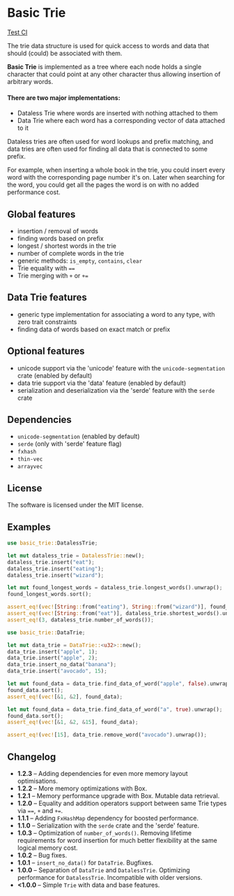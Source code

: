 <!-- cargo-sync-readme start -->

# Basic Trie

[Test CI](https://github.com/lukascobbler/basic_trie/actions/workflows/rust.yml)

The trie data structure is used for quick access to words and
data that should (could) be associated with them.

**Basic Trie** is implemented as a tree where each node holds a single character
that could point at any other character thus allowing insertion of arbitrary words.

#### There are two major implementations:
- Dataless Trie where words are inserted with nothing attached to them
- Data Trie where each word has a corresponding vector of data attached to it

Dataless tries are often used for word lookups and prefix matching, and data tries are
often used for finding all data that is connected to some prefix.

For example, when inserting a whole book in the trie, you could insert every word with
the corresponding page number it's on. Later when searching for the word, you could get all
the pages the word is on with no added performance cost.

## Global features
- insertion / removal of words
- finding words based on prefix
- longest / shortest words in the trie
- number of complete words in the trie
- generic methods: `is_empty`, `contains`, `clear`
- Trie equality with `==`
- Trie merging with `+` or `+=`

## Data Trie features
- generic type implementation for associating a word to any type, with zero trait constraints
- finding data of words based on exact match or prefix

## Optional features
- unicode support via the 'unicode' feature with the `unicode-segmentation` crate (enabled by default)
- data trie support via the 'data' feature (enabled by default)
- serialization and deserialization via the 'serde' feature with the `serde` crate

## Dependencies
- `unicode-segmentation` (enabled by default)
- `serde` (only with 'serde' feature flag)
- `fxhash`
- `thin-vec`
- `arrayvec`

## License
The software is licensed under the MIT license.

## Examples

 ```rust
 use basic_trie::DatalessTrie;

 let mut dataless_trie = DatalessTrie::new();
 dataless_trie.insert("eat");
 dataless_trie.insert("eating");
 dataless_trie.insert("wizard");

 let mut found_longest_words = dataless_trie.longest_words().unwrap();
 found_longest_words.sort();

 assert_eq!(vec![String::from("eating"), String::from("wizard")], found_longest_words);
 assert_eq!(vec![String::from("eat")], dataless_trie.shortest_words().unwrap());
 assert_eq!(3, dataless_trie.number_of_words());
 ```

 ```rust
 use basic_trie::DataTrie;

 let mut data_trie = DataTrie::<u32>::new();
 data_trie.insert("apple", 1);
 data_trie.insert("apple", 2);
 data_trie.insert_no_data("banana");
 data_trie.insert("avocado", 15);

let mut found_data = data_trie.find_data_of_word("apple", false).unwrap();
found_data.sort();
assert_eq!(vec![&1, &2], found_data);

let mut found_data = data_trie.find_data_of_word("a", true).unwrap();
found_data.sort();
assert_eq!(vec![&1, &2, &15], found_data);

assert_eq!(vec![15], data_trie.remove_word("avocado").unwrap());
 ```

## Changelog
- **1.2.3** – Adding dependencies for even more memory layout optimisations.
- **1.2.2** – More memory optimizations with Box.
- **1.2.1** – Memory performance upgrade with Box. Mutable data retrieval.
- **1.2.0** – Equality and addition operators support between
same Trie types via `==`, `+` and `+=`.
- **1.1.1** – Adding `FxHashMap` dependency for boosted performance.
- **1.1.0** – Serialization with the `serde` crate and the 'serde' feature.
- **1.0.3** – Optimization of `number_of_words()`. Removing lifetime requirements
for word insertion for much better flexibility at the same logical memory cost.
- **1.0.2** – Bug fixes.
- **1.0.1** – `insert_no_data()` for `DataTrie`. Bugfixes.
- **1.0.0** – Separation of `DataTrie` and `DatalessTrie`. Optimizing
performance for `DatalessTrie`. Incompatible with older versions.
- **<1.0.0** – Simple `Trie` with data and base features.

<!-- cargo-sync-readme end -->